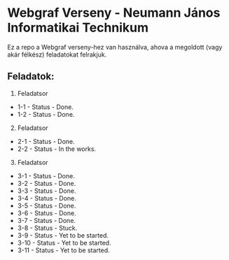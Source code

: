 # Webgraf Verseny - Neumann János Informatikai Technikum

Ez a repo a Webgraf verseny-hez van használva, ahova a megoldott (vagy akár félkész) feladatokat felrakjuk.

## Feladatok:

1. Feladatsor
  * 1-1 - Status - Done.
  * 1-2 - Status - Done.
2. Feladatsor
  * 2-1 - Status - Done.
  * 2-2 - Status - In the works.
3. Feladatsor
  * 3-1 - Status - Done.
  * 3-2 - Status - Done.
  * 3-3 - Status - Done.
  * 3-4 - Status - Done.
  * 3-5 - Status - Done.
  * 3-6 - Status - Done.
  * 3-7 - Status - Done.
  * 3-8 - Status - Stuck.
  * 3-9 - Status - Yet to be started.
  * 3-10 - Status - Yet to be started.
  * 3-11 - Status - Yet to be started.